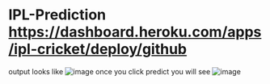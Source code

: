 # IPL-Prediction https://dashboard.heroku.com/apps/ipl-cricket/deploy/github
output looks like
![image](https://user-images.githubusercontent.com/66308480/125165245-cf679600-e1b3-11eb-844f-c1e437dee9fd.png)
once you click predict you will see
![image](https://user-images.githubusercontent.com/66308480/125165278-f9b95380-e1b3-11eb-94ad-ce7758f63514.png)
